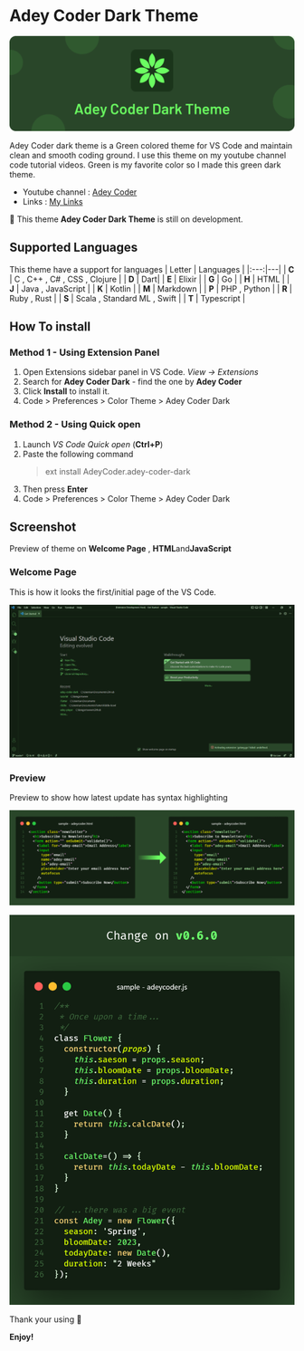 
# Adey Coder Dark Theme

![Adey Coder Dark Theme](./images/banner-v2.png)

Adey Coder dark theme is a Green colored theme for VS Code and maintain clean and smooth coding ground. I use this theme on my youtube channel code tutorial videos. Green is my favorite color so I made this green dark theme.

- Youtube channel : [Adey Coder](https://youtube.com/c/AdeyCoder)
- Links : [My Links](https://znap.link/adeycoder)

🔔 This theme **Adey Coder Dark Theme** is still on development.

## Supported Languages

This theme have a support for languages
| Letter | Languages |
|:---:|---|
| **C** | C , C++ , C# , CSS , Clojure |
| **D** | Dart|
| **E** | Elixir |
| **G** | Go |
| **H** | HTML |
| **J** | Java , JavaScript |
| **K** | Kotlin |
| **M** | Markdown |
| **P** | PHP , Python |
| **R** | Ruby , Rust |
| **S** | Scala , Standard ML , Swift |
| **T** | Typescript |

## How To install

### Method 1 - Using Extension Panel

1. Open Extensions sidebar panel in VS Code. _View → Extensions_
1. Search for **Adey Coder Dark** - find the one by **Adey Coder**
1. Click **Install** to install it.
1. Code > Preferences > Color Theme > Adey Coder Dark

### Method 2 - Using Quick open

1. Launch _VS Code Quick open_ (**Ctrl+P**)
1. Paste the following command
    > ext install AdeyCoder.adey-coder-dark
1. Then press **Enter**
1. Code > Preferences > Color Theme > Adey Coder Dark

## Screenshot

Preview of theme on **Welcome Page** , **HTML**and**JavaScript**

### Welcome Page

This is how it looks the first/initial page of the VS Code.

![ScreenShot of Welcome Page](./images/welcome.png)

### Preview

Preview to show how latest update has syntax highlighting

![ScreenShot of CSS](./images/HTML-Changes.png)

![ScreenShot of JS](./images/JS-Changes.png)

Thank your using 🙂

**Enjoy!**

